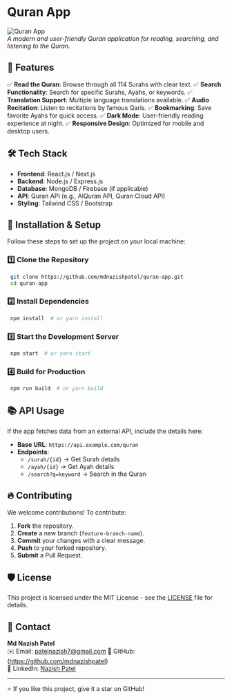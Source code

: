 # Quran App

![Quran App](https://your-image-url.com)  
*A modern and user-friendly Quran application for reading, searching, and listening to the Quran.*

## 📌 Features

✅ **Read the Quran**: Browse through all 114 Surahs with clear text.
✅ **Search Functionality**: Search for specific Surahs, Ayahs, or keywords.
✅ **Translation Support**: Multiple language translations available.
✅ **Audio Recitation**: Listen to recitations by famous Qaris.
✅ **Bookmarking**: Save favorite Ayahs for quick access.
✅ **Dark Mode**: User-friendly reading experience at night.
✅ **Responsive Design**: Optimized for mobile and desktop users.

## 🛠️ Tech Stack

- **Frontend**: React.js / Next.js
- **Backend**: Node.js / Express.js
- **Database**: MongoDB / Firebase (if applicable)
- **API**: Quran API (e.g., AlQuran API, Quran Cloud API)
- **Styling**: Tailwind CSS / Bootstrap

## 🚀 Installation & Setup

Follow these steps to set up the project on your local machine:

### 1️⃣ Clone the Repository
```bash
 git clone https://github.com/mdnazishpatel/quran-app.git
 cd quran-app
```

### 2️⃣ Install Dependencies
```bash
 npm install  # or yarn install
```

### 3️⃣ Start the Development Server
```bash
 npm start  # or yarn start
```

### 4️⃣ Build for Production
```bash
 npm run build  # or yarn build
```

## 📚 API Usage
If the app fetches data from an external API, include the details here:
- **Base URL**: `https://api.example.com/quran`
- **Endpoints**:
  - `/surah/{id}` → Get Surah details
  - `/ayah/{id}` → Get Ayah details
  - `/search?q=keyword` → Search in the Quran

## 🔥 Contributing
We welcome contributions! To contribute:
1. **Fork** the repository.
2. **Create** a new branch (`feature-branch-name`).
3. **Commit** your changes with a clear message.
4. **Push** to your forked repository.
5. **Submit** a Pull Request.

## 🛡️ License
This project is licensed under the MIT License - see the [LICENSE](LICENSE) file for details.

## 📩 Contact
**Md Nazish Patel**  
✉️ Email: patelnazish7@gmail.com
🔗 GitHub: (https://github.com/mdnazishpatel)  
🔗 LinkedIn: [Nazish Patel](https://www.linkedin.com/in/nazish-patel-8a71272a0/)  

---

⭐ If you like this project, give it a star on GitHub!

